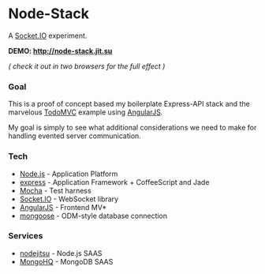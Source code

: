 Node-Stack
==========

A [Socket.IO](http://socket.io) experiment.

**DEMO: http://node-stack.jit.su**

_( check it out in two browsers for the full effect )_

### Goal
This is a proof of concept based my boilerplate Express-API stack and the marvelous [TodoMVC](https://github.com/addyosmani/todomvc) example using [AngularJS](http://angularjs.org).

My goal is simply to see what additional considerations we need to make for handling evented server communication.

### Tech
- [Node.js](http://nodejs.org/) - Application Platform
- [express](http://expressjs.com/) - Application Framework + CoffeeScript and Jade
- [Mocha](http://visionmedia.github.com/mocha/) - Test harness
- [Socket.IO](http://socket.io/) - WebSocket library
- [AngularJS](http://angularjs.org/) - Frontend MV*
- [mongoose](http://mongoosejs.com/) - ODM-style database connection

### Services
- [nodejitsu](https://www.nodejitsu.com/) - Node.js SAAS
- [MongoHQ](https://www.mongohq.com) - MongoDB SAAS
